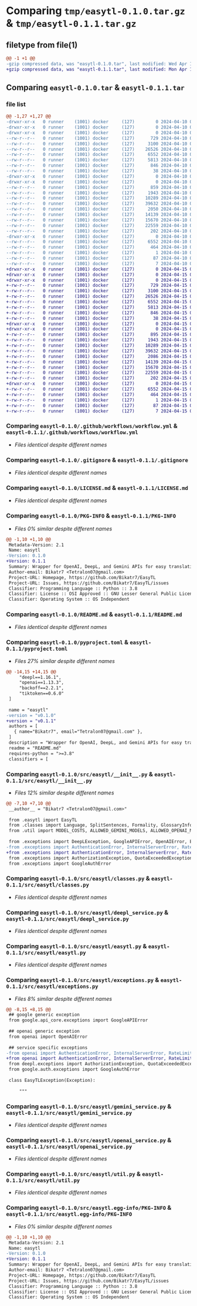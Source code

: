 # Comparing `tmp/easytl-0.1.0.tar.gz` & `tmp/easytl-0.1.1.tar.gz`

## filetype from file(1)

```diff
@@ -1 +1 @@
-gzip compressed data, was "easytl-0.1.0.tar", last modified: Wed Apr 10 05:59:40 2024, max compression
+gzip compressed data, was "easytl-0.1.1.tar", last modified: Mon Apr 15 03:51:21 2024, max compression
```

## Comparing `easytl-0.1.0.tar` & `easytl-0.1.1.tar`

### file list

```diff
@@ -1,27 +1,27 @@
-drwxr-xr-x   0 runner    (1001) docker     (127)        0 2024-04-10 05:59:40.220667 easytl-0.1.0/
-drwxr-xr-x   0 runner    (1001) docker     (127)        0 2024-04-10 05:59:40.216667 easytl-0.1.0/.github/
-drwxr-xr-x   0 runner    (1001) docker     (127)        0 2024-04-10 05:59:40.220667 easytl-0.1.0/.github/workflows/
--rw-r--r--   0 runner    (1001) docker     (127)      729 2024-04-10 05:59:26.000000 easytl-0.1.0/.github/workflows/workflow.yml
--rw-r--r--   0 runner    (1001) docker     (127)     3100 2024-04-10 05:59:26.000000 easytl-0.1.0/.gitignore
--rw-r--r--   0 runner    (1001) docker     (127)    26526 2024-04-10 05:59:26.000000 easytl-0.1.0/LICENSE.md
--rw-r--r--   0 runner    (1001) docker     (127)     6552 2024-04-10 05:59:40.220667 easytl-0.1.0/PKG-INFO
--rw-r--r--   0 runner    (1001) docker     (127)     5813 2024-04-10 05:59:26.000000 easytl-0.1.0/README.md
--rw-r--r--   0 runner    (1001) docker     (127)      846 2024-04-10 05:59:26.000000 easytl-0.1.0/pyproject.toml
--rw-r--r--   0 runner    (1001) docker     (127)       38 2024-04-10 05:59:40.220667 easytl-0.1.0/setup.cfg
-drwxr-xr-x   0 runner    (1001) docker     (127)        0 2024-04-10 05:59:40.216667 easytl-0.1.0/src/
-drwxr-xr-x   0 runner    (1001) docker     (127)        0 2024-04-10 05:59:40.220667 easytl-0.1.0/src/easytl/
--rw-r--r--   0 runner    (1001) docker     (127)      859 2024-04-10 05:59:26.000000 easytl-0.1.0/src/easytl/__init__.py
--rw-r--r--   0 runner    (1001) docker     (127)     1943 2024-04-10 05:59:26.000000 easytl-0.1.0/src/easytl/classes.py
--rw-r--r--   0 runner    (1001) docker     (127)    10289 2024-04-10 05:59:26.000000 easytl-0.1.0/src/easytl/deepl_service.py
--rw-r--r--   0 runner    (1001) docker     (127)    39632 2024-04-10 05:59:26.000000 easytl-0.1.0/src/easytl/easytl.py
--rw-r--r--   0 runner    (1001) docker     (127)     2050 2024-04-10 05:59:26.000000 easytl-0.1.0/src/easytl/exceptions.py
--rw-r--r--   0 runner    (1001) docker     (127)    14139 2024-04-10 05:59:26.000000 easytl-0.1.0/src/easytl/gemini_service.py
--rw-r--r--   0 runner    (1001) docker     (127)    15670 2024-04-10 05:59:26.000000 easytl-0.1.0/src/easytl/openai_service.py
--rw-r--r--   0 runner    (1001) docker     (127)    22559 2024-04-10 05:59:26.000000 easytl-0.1.0/src/easytl/util.py
--rw-r--r--   0 runner    (1001) docker     (127)      202 2024-04-10 05:59:26.000000 easytl-0.1.0/src/easytl/version.py
-drwxr-xr-x   0 runner    (1001) docker     (127)        0 2024-04-10 05:59:40.220667 easytl-0.1.0/src/easytl.egg-info/
--rw-r--r--   0 runner    (1001) docker     (127)     6552 2024-04-10 05:59:40.000000 easytl-0.1.0/src/easytl.egg-info/PKG-INFO
--rw-r--r--   0 runner    (1001) docker     (127)      464 2024-04-10 05:59:40.000000 easytl-0.1.0/src/easytl.egg-info/SOURCES.txt
--rw-r--r--   0 runner    (1001) docker     (127)        1 2024-04-10 05:59:40.000000 easytl-0.1.0/src/easytl.egg-info/dependency_links.txt
--rw-r--r--   0 runner    (1001) docker     (127)       87 2024-04-10 05:59:40.000000 easytl-0.1.0/src/easytl.egg-info/requires.txt
--rw-r--r--   0 runner    (1001) docker     (127)        7 2024-04-10 05:59:40.000000 easytl-0.1.0/src/easytl.egg-info/top_level.txt
+drwxr-xr-x   0 runner    (1001) docker     (127)        0 2024-04-15 03:51:21.177182 easytl-0.1.1/
+drwxr-xr-x   0 runner    (1001) docker     (127)        0 2024-04-15 03:51:21.173182 easytl-0.1.1/.github/
+drwxr-xr-x   0 runner    (1001) docker     (127)        0 2024-04-15 03:51:21.177182 easytl-0.1.1/.github/workflows/
+-rw-r--r--   0 runner    (1001) docker     (127)      729 2024-04-15 03:51:10.000000 easytl-0.1.1/.github/workflows/workflow.yml
+-rw-r--r--   0 runner    (1001) docker     (127)     3100 2024-04-15 03:51:10.000000 easytl-0.1.1/.gitignore
+-rw-r--r--   0 runner    (1001) docker     (127)    26526 2024-04-15 03:51:10.000000 easytl-0.1.1/LICENSE.md
+-rw-r--r--   0 runner    (1001) docker     (127)     6552 2024-04-15 03:51:21.177182 easytl-0.1.1/PKG-INFO
+-rw-r--r--   0 runner    (1001) docker     (127)     5813 2024-04-15 03:51:10.000000 easytl-0.1.1/README.md
+-rw-r--r--   0 runner    (1001) docker     (127)      846 2024-04-15 03:51:10.000000 easytl-0.1.1/pyproject.toml
+-rw-r--r--   0 runner    (1001) docker     (127)       38 2024-04-15 03:51:21.177182 easytl-0.1.1/setup.cfg
+drwxr-xr-x   0 runner    (1001) docker     (127)        0 2024-04-15 03:51:21.173182 easytl-0.1.1/src/
+drwxr-xr-x   0 runner    (1001) docker     (127)        0 2024-04-15 03:51:21.177182 easytl-0.1.1/src/easytl/
+-rw-r--r--   0 runner    (1001) docker     (127)      895 2024-04-15 03:51:10.000000 easytl-0.1.1/src/easytl/__init__.py
+-rw-r--r--   0 runner    (1001) docker     (127)     1943 2024-04-15 03:51:10.000000 easytl-0.1.1/src/easytl/classes.py
+-rw-r--r--   0 runner    (1001) docker     (127)    10289 2024-04-15 03:51:10.000000 easytl-0.1.1/src/easytl/deepl_service.py
+-rw-r--r--   0 runner    (1001) docker     (127)    39632 2024-04-15 03:51:10.000000 easytl-0.1.1/src/easytl/easytl.py
+-rw-r--r--   0 runner    (1001) docker     (127)     2086 2024-04-15 03:51:10.000000 easytl-0.1.1/src/easytl/exceptions.py
+-rw-r--r--   0 runner    (1001) docker     (127)    14139 2024-04-15 03:51:10.000000 easytl-0.1.1/src/easytl/gemini_service.py
+-rw-r--r--   0 runner    (1001) docker     (127)    15670 2024-04-15 03:51:10.000000 easytl-0.1.1/src/easytl/openai_service.py
+-rw-r--r--   0 runner    (1001) docker     (127)    22559 2024-04-15 03:51:10.000000 easytl-0.1.1/src/easytl/util.py
+-rw-r--r--   0 runner    (1001) docker     (127)      202 2024-04-15 03:51:10.000000 easytl-0.1.1/src/easytl/version.py
+drwxr-xr-x   0 runner    (1001) docker     (127)        0 2024-04-15 03:51:21.177182 easytl-0.1.1/src/easytl.egg-info/
+-rw-r--r--   0 runner    (1001) docker     (127)     6552 2024-04-15 03:51:21.000000 easytl-0.1.1/src/easytl.egg-info/PKG-INFO
+-rw-r--r--   0 runner    (1001) docker     (127)      464 2024-04-15 03:51:21.000000 easytl-0.1.1/src/easytl.egg-info/SOURCES.txt
+-rw-r--r--   0 runner    (1001) docker     (127)        1 2024-04-15 03:51:21.000000 easytl-0.1.1/src/easytl.egg-info/dependency_links.txt
+-rw-r--r--   0 runner    (1001) docker     (127)       87 2024-04-15 03:51:21.000000 easytl-0.1.1/src/easytl.egg-info/requires.txt
+-rw-r--r--   0 runner    (1001) docker     (127)        7 2024-04-15 03:51:21.000000 easytl-0.1.1/src/easytl.egg-info/top_level.txt
```

### Comparing `easytl-0.1.0/.github/workflows/workflow.yml` & `easytl-0.1.1/.github/workflows/workflow.yml`

 * *Files identical despite different names*

### Comparing `easytl-0.1.0/.gitignore` & `easytl-0.1.1/.gitignore`

 * *Files identical despite different names*

### Comparing `easytl-0.1.0/LICENSE.md` & `easytl-0.1.1/LICENSE.md`

 * *Files identical despite different names*

### Comparing `easytl-0.1.0/PKG-INFO` & `easytl-0.1.1/PKG-INFO`

 * *Files 0% similar despite different names*

```diff
@@ -1,10 +1,10 @@
 Metadata-Version: 2.1
 Name: easytl
-Version: 0.1.0
+Version: 0.1.1
 Summary: Wrapper for OpenAI, DeepL, and Gemini APIs for easy translation of text.
 Author-email: Bikatr7 <Tetralon07@gmail.com>
 Project-URL: Homepage, https://github.com/Bikatr7/EasyTL
 Project-URL: Issues, https://github.com/Bikatr7/EasyTL/issues
 Classifier: Programming Language :: Python :: 3.8
 Classifier: License :: OSI Approved :: GNU Lesser General Public License v2 or later (LGPLv2+)
 Classifier: Operating System :: OS Independent
```

### Comparing `easytl-0.1.0/README.md` & `easytl-0.1.1/README.md`

 * *Files identical despite different names*

### Comparing `easytl-0.1.0/pyproject.toml` & `easytl-0.1.1/pyproject.toml`

 * *Files 27% similar despite different names*

```diff
@@ -14,15 +14,15 @@
     "deepl==1.16.1",
     "openai==1.13.3",
     "backoff==2.2.1",
     "tiktoken==0.6.0"
 ]
 
 name = "easytl"
-version = "v0.1.0"
+version = "v0.1.1"
 authors = [
   { name="Bikatr7", email="Tetralon07@gmail.com" },
 ]
 description = "Wrapper for OpenAI, DeepL, and Gemini APIs for easy translation of text."
 readme = "README.md"
 requires-python = ">=3.8"
 classifiers = [
```

### Comparing `easytl-0.1.0/src/easytl/__init__.py` & `easytl-0.1.1/src/easytl/__init__.py`

 * *Files 12% similar despite different names*

```diff
@@ -7,10 +7,10 @@
 __author__ = "Bikatr7 <Tetralon07@gmail.com>"
 
 from .easytl import EasyTL
 from .classes import Language, SplitSentences, Formality, GlossaryInfo, ModelTranslationMessage, SystemTranslationMessage, Message
 from .util import MODEL_COSTS, ALLOWED_GEMINI_MODELS, ALLOWED_OPENAI_MODELS
 
 from .exceptions import DeepLException, GoogleAPIError, OpenAIError, EasyTLException, InvalidAPIKeyException, InvalidEasyTLSettings
-from .exceptions import AuthenticationError, InternalServerError, RateLimitError, APITimeoutError
+from .exceptions import AuthenticationError, InternalServerError, RateLimitError, APITimeoutError, APIConnectionError, APIStatusError
 from .exceptions import AuthorizationException, QuotaExceededException
 from .exceptions import GoogleAuthError
```

### Comparing `easytl-0.1.0/src/easytl/classes.py` & `easytl-0.1.1/src/easytl/classes.py`

 * *Files identical despite different names*

### Comparing `easytl-0.1.0/src/easytl/deepl_service.py` & `easytl-0.1.1/src/easytl/deepl_service.py`

 * *Files identical despite different names*

### Comparing `easytl-0.1.0/src/easytl/easytl.py` & `easytl-0.1.1/src/easytl/easytl.py`

 * *Files identical despite different names*

### Comparing `easytl-0.1.0/src/easytl/exceptions.py` & `easytl-0.1.1/src/easytl/exceptions.py`

 * *Files 8% similar despite different names*

```diff
@@ -8,15 +8,15 @@
 ## google generic exception
 from google.api_core.exceptions import GoogleAPIError
 
 ## openai generic exception
 from openai import OpenAIError
 
 ## service specific exceptions
-from openai import AuthenticationError, InternalServerError, RateLimitError, APITimeoutError
+from openai import AuthenticationError, InternalServerError, RateLimitError, APITimeoutError, APIConnectionError, APIStatusError
 from deepl.exceptions import AuthorizationException, QuotaExceededException
 from google.auth.exceptions import GoogleAuthError
 
 class EasyTLException(Exception):
 
     """
```

### Comparing `easytl-0.1.0/src/easytl/gemini_service.py` & `easytl-0.1.1/src/easytl/gemini_service.py`

 * *Files identical despite different names*

### Comparing `easytl-0.1.0/src/easytl/openai_service.py` & `easytl-0.1.1/src/easytl/openai_service.py`

 * *Files identical despite different names*

### Comparing `easytl-0.1.0/src/easytl/util.py` & `easytl-0.1.1/src/easytl/util.py`

 * *Files identical despite different names*

### Comparing `easytl-0.1.0/src/easytl.egg-info/PKG-INFO` & `easytl-0.1.1/src/easytl.egg-info/PKG-INFO`

 * *Files 0% similar despite different names*

```diff
@@ -1,10 +1,10 @@
 Metadata-Version: 2.1
 Name: easytl
-Version: 0.1.0
+Version: 0.1.1
 Summary: Wrapper for OpenAI, DeepL, and Gemini APIs for easy translation of text.
 Author-email: Bikatr7 <Tetralon07@gmail.com>
 Project-URL: Homepage, https://github.com/Bikatr7/EasyTL
 Project-URL: Issues, https://github.com/Bikatr7/EasyTL/issues
 Classifier: Programming Language :: Python :: 3.8
 Classifier: License :: OSI Approved :: GNU Lesser General Public License v2 or later (LGPLv2+)
 Classifier: Operating System :: OS Independent
```

